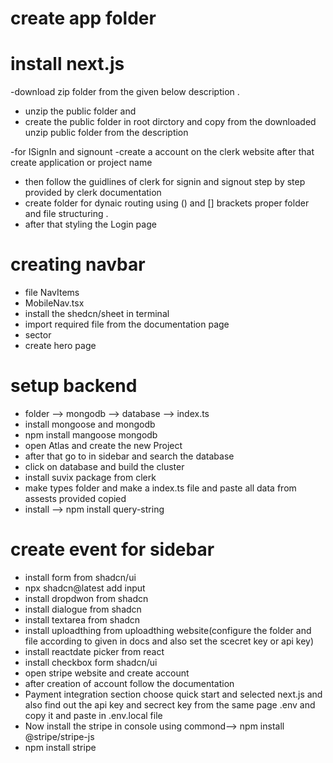 # create app folder
# install next.js
-download zip folder from the given below description .
- unzip the public folder and 
- create the public folder in root dirctory and copy from the downloaded unzip public folder from the description

-for ISignIn and signount
-create a account on the clerk website 
after that create application or project name 
- then follow the guidlines of clerk for signin and signout step by step provided by clerk documentation
- create folder for dynaic routing using () and [] brackets proper folder and file structuring .
- after that styling the Login page 

# creating navbar
- file NavItems
- MobileNav.tsx
- install the shedcn/sheet in terminal 
- import required file from the documentation page
- sector 
- create hero page

# setup backend 
- folder --> mongodb --> database --> index.ts
- install mongoose and mongodb
- npm install mangoose mongodb
- open Atlas and create the new Project 
- after that go to in sidebar and search the database 
- click on database and build the cluster 
- install suvix package from clerk 
- make types folder and make a index.ts file and paste all data from assests provided copied 
- install --> npm install query-string

# create event for sidebar
- install form from shadcn/ui 
- npx shadcn@latest add input
- install dropdwon from shadcn 
- install dialogue from shadcn
- install textarea from shadcn
- install uploadthing from uploadthing website(configure the folder and file according to given in docs and also set the scecret key or api key)
- install reactdate picker from react
- install checkbox form shadcn/ui
- open stripe website and create account
- after creation of account follow the documentation
- Payment integration section choose quick start 
and selected next.js and also find out the api key and secrect key from the same page .env and copy it and paste in .env.local file
- Now install the stripe in console using commond-->
npm install @stripe/stripe-js
- npm install stripe